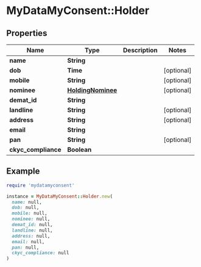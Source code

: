 # MyDataMyConsent::Holder

## Properties

| Name | Type | Description | Notes |
| ---- | ---- | ----------- | ----- |
| **name** | **String** |  |  |
| **dob** | **Time** |  | [optional] |
| **mobile** | **String** |  | [optional] |
| **nominee** | [**HoldingNominee**](HoldingNominee.md) |  | [optional] |
| **demat_id** | **String** |  |  |
| **landline** | **String** |  | [optional] |
| **address** | **String** |  | [optional] |
| **email** | **String** |  |  |
| **pan** | **String** |  | [optional] |
| **ckyc_compliance** | **Boolean** |  |  |

## Example

```ruby
require 'mydatamyconsent'

instance = MyDataMyConsent::Holder.new(
  name: null,
  dob: null,
  mobile: null,
  nominee: null,
  demat_id: null,
  landline: null,
  address: null,
  email: null,
  pan: null,
  ckyc_compliance: null
)
```

